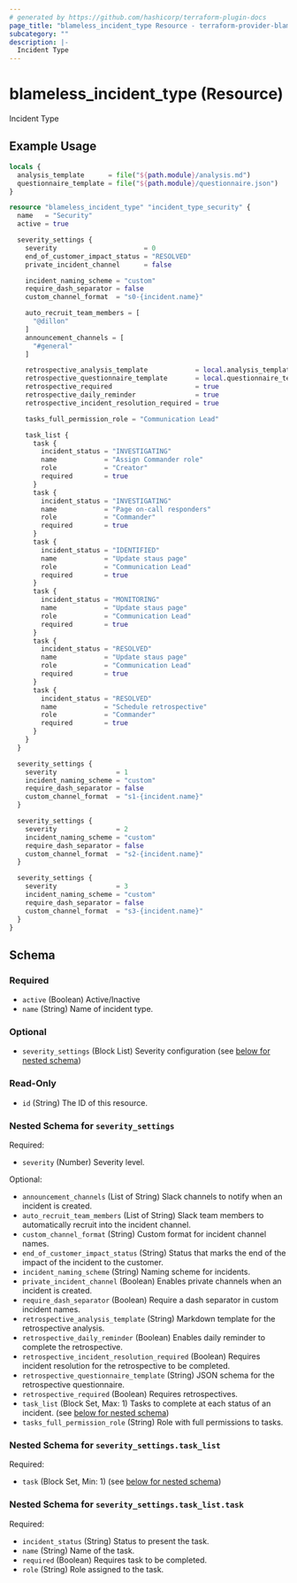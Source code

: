 ```yaml
---
# generated by https://github.com/hashicorp/terraform-plugin-docs
page_title: "blameless_incident_type Resource - terraform-provider-blameless"
subcategory: ""
description: |-
  Incident Type
---
```


# blameless_incident_type (Resource)

Incident Type

## Example Usage

```terraform
locals {
  analysis_template      = file("${path.module}/analysis.md")
  questionnaire_template = file("${path.module}/questionnaire.json")
}

resource "blameless_incident_type" "incident_type_security" {
  name   = "Security"
  active = true

  severity_settings {
    severity                      = 0
    end_of_customer_impact_status = "RESOLVED"
    private_incident_channel      = false

    incident_naming_scheme = "custom"
    require_dash_separator = false
    custom_channel_format  = "s0-{incident.name}"

    auto_recruit_team_members = [
      "@dillon"
    ]
    announcement_channels = [
      "#general"
    ]

    retrospective_analysis_template            = local.analysis_template
    retrospective_questionnaire_template       = local.questionnaire_template
    retrospective_required                     = true
    retrospective_daily_reminder               = true
    retrospective_incident_resolution_required = true

    tasks_full_permission_role = "Communication Lead"

    task_list {
      task {
        incident_status = "INVESTIGATING"
        name            = "Assign Commander role"
        role            = "Creator"
        required        = true
      }
      task {
        incident_status = "INVESTIGATING"
        name            = "Page on-call responders"
        role            = "Commander"
        required        = true
      }
      task {
        incident_status = "IDENTIFIED"
        name            = "Update staus page"
        role            = "Communication Lead"
        required        = true
      }
      task {
        incident_status = "MONITORING"
        name            = "Update staus page"
        role            = "Communication Lead"
        required        = true
      }
      task {
        incident_status = "RESOLVED"
        name            = "Update staus page"
        role            = "Communication Lead"
        required        = true
      }
      task {
        incident_status = "RESOLVED"
        name            = "Schedule retrospective"
        role            = "Commander"
        required        = true
      }
    }
  }

  severity_settings {
    severity               = 1
    incident_naming_scheme = "custom"
    require_dash_separator = false
    custom_channel_format  = "s1-{incident.name}"
  }

  severity_settings {
    severity               = 2
    incident_naming_scheme = "custom"
    require_dash_separator = false
    custom_channel_format  = "s2-{incident.name}"
  }

  severity_settings {
    severity               = 3
    incident_naming_scheme = "custom"
    require_dash_separator = false
    custom_channel_format  = "s3-{incident.name}"
  }
}
```

<!-- schema generated by tfplugindocs -->
## Schema

### Required

- `active` (Boolean) Active/Inactive
- `name` (String) Name of incident type.

### Optional

- `severity_settings` (Block List) Severity configuration (see [below for nested schema](#nestedblock--severity_settings))

### Read-Only

- `id` (String) The ID of this resource.

<a id="nestedblock--severity_settings"></a>
### Nested Schema for `severity_settings`

Required:

- `severity` (Number) Severity level.

Optional:

- `announcement_channels` (List of String) Slack channels to notify when an incident is created.
- `auto_recruit_team_members` (List of String) Slack team members to automatically recruit into the incident channel.
- `custom_channel_format` (String) Custom format for incident channel names.
- `end_of_customer_impact_status` (String) Status that marks the end of the impact of the incident to the customer.
- `incident_naming_scheme` (String) Naming scheme for incidents.
- `private_incident_channel` (Boolean) Enables private channels when an incident is created.
- `require_dash_separator` (Boolean) Require a dash separator in custom incident names.
- `retrospective_analysis_template` (String) Markdown template for the retrospective analysis.
- `retrospective_daily_reminder` (Boolean) Enables daily reminder to complete the retrospective.
- `retrospective_incident_resolution_required` (Boolean) Requires incident resolution for the retrospective to be completed.
- `retrospective_questionnaire_template` (String) JSON schema for the retrospective questionnaire.
- `retrospective_required` (Boolean) Requires retrospectives.
- `task_list` (Block Set, Max: 1) Tasks to complete at each status of an incident. (see [below for nested schema](#nestedblock--severity_settings--task_list))
- `tasks_full_permission_role` (String) Role with full permissions to tasks.

<a id="nestedblock--severity_settings--task_list"></a>
### Nested Schema for `severity_settings.task_list`

Required:

- `task` (Block Set, Min: 1) (see [below for nested schema](#nestedblock--severity_settings--task_list--task))

<a id="nestedblock--severity_settings--task_list--task"></a>
### Nested Schema for `severity_settings.task_list.task`

Required:

- `incident_status` (String) Status to present the task.
- `name` (String) Name of the task.
- `required` (Boolean) Requires task to be completed.
- `role` (String) Role assigned to the task.
